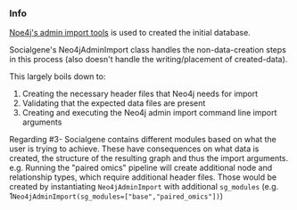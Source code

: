### Info

[Noe4j's admin import tools](https://neo4j.com/docs/operations-manual/current/tutorial/neo4j-admin-import/) is used to created the initial database.

Socialgene's Neo4jAdminImport class handles the non-data-creation steps in this process (also doesn't handle the writing/placement of created-data).

This largely boils down to:

1) Creating the necessary header files that Neo4j needs for import
2) Validating that the expected data files are present
3) Creating and executing the Neo4j admin import command line import arguments

Regarding #3- Socialgene contains different modules based on what the user is trying to achieve. These have consequences on what data is created, the structure of the resulting graph and thus the import arguments.
e.g. Running the "paired omics" pipeline will create additional node and relationship types, which require additional header files. Those would be created by instantiating `Neo4jAdminImport` with additional `sg_modules` (e.g. 1`Neo4jAdminImport(sg_modules=["base","paired_omics"])`)
